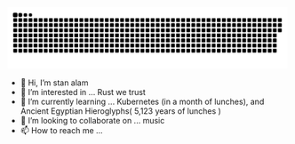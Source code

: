 <img src="/contributions.svg" style="max-width: 100%;">

- 👋 Hi, I’m stan alam
- 👀 I’m interested in ... Rust we trust
- 🌱 I’m currently learning ... Kubernetes (in a month of lunches), and Ancient Egyptian Hieroglyphs( 5,123 years of lunches )
- 💞️ I’m looking to collaborate on ... music
- 📫 How to reach me ...

<!---
stan-alam/stan-alam is a ✨ special ✨ repository because its `README.md` (this file) appears on your GitHub profile.
You can click the Preview link to take a look at your changes.
--->
